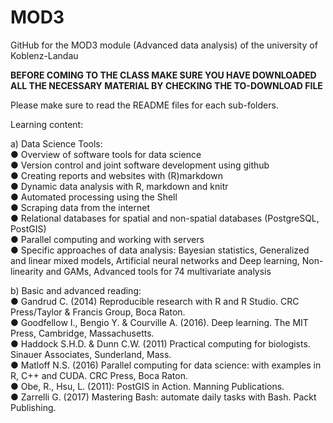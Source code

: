 # MOD3
GitHub for the MOD3 module (Advanced data analysis) of the university of Koblenz-Landau

**BEFORE COMING TO THE CLASS MAKE SURE YOU HAVE DOWNLOADED ALL THE NECESSARY MATERIAL BY CHECKING THE TO-DOWNLOAD FILE**

Please make sure to read the README files for each sub-folders.

Learning content:

a) Data Science Tools:<br/>
● Overview of software tools for data science<br/>
● Version control and joint software development using github<br/>
● Creating reports and websites with (R)markdown<br/>
● Dynamic data analysis with R, markdown and knitr<br/>
● Automated processing using the Shell<br/>
● Scraping data from the internet<br/>
● Relational databases for spatial and non-spatial databases (PostgreSQL, PostGIS)<br/>
● Parallel computing and working with servers<br/>
● Specific approaches of data analysis: Bayesian statistics, Generalized and linear mixed models, Artificial neural networks and Deep learning, Non-linearity and GAMs, Advanced tools for 74 multivariate analysis<br/>

b) Basic and advanced reading:<br/>
● Gandrud C. (2014) Reproducible research with R and R Studio. CRC Press/Taylor & Francis Group, Boca Raton.<br/> 
● Goodfellow I., Bengio Y. & Courville A. (2016). Deep learning. The MIT Press, Cambridge, Massachusetts. <br/>
● Haddock S.H.D. & Dunn C.W. (2011) Practical computing for biologists. Sinauer Associates, Sunderland, Mass. <br/>
● Matloff N.S. (2016) Parallel computing for data science: with examples in R, C++ and CUDA. CRC Press, Boca Raton.<br/> 
● Obe, R., Hsu, L. (2011): PostGIS in Action. Manning Publications. <br/>
● Zarrelli G. (2017) Mastering Bash: automate daily tasks with Bash. Packt Publishing.<br/>
